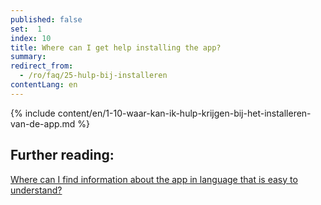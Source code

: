 ```yaml
---
published: false
set:  1
index: 10
title: Where can I get help installing the app?
summary: 
redirect_from: 
  - /ro/faq/25-hulp-bij-installeren
contentLang: en
---
```

{% include content/en/1-10-waar-kan-ik-hulp-krijgen-bij-het-installeren-van-de-app.md %}

## Further reading:


<a href="/{{page.lang}}/faq/1-11-coronamelder-in-makkelijke-taal" lang="en" hreflang="en">Where can I find information about the app in language that is easy to understand?</a>

